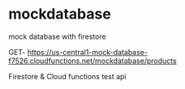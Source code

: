 # mockdatabase
mock database with firestore

GET- https://us-central1-mock-database-f7526.cloudfunctions.net/mockdatabase/products

Firestore & Cloud functions test api
